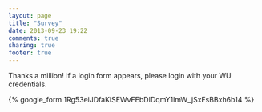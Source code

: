```yaml
---
layout: page
title: "Survey"
date: 2013-09-23 19:22
comments: true
sharing: true
footer: true
---
```


Thanks a million! If a login form appears, please login with your WU credentials.

{% google_form 1Rg53eiJDfaKlSEWvFEbDIDqmY1lmW_jSxFsBBxh6b14 %}